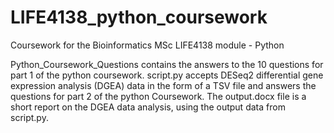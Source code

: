 # LIFE4138_python_coursework
Coursework for the Bioinformatics MSc LIFE4138 module - Python

Python_Coursework_Questions contains the answers to the 10 questions for part 1 of the python coursework.
script.py accepts DESeq2 differential gene expression analysis (DGEA) data in the form of a TSV file and answers the questions for part 2 of the python Coursework.
The output.docx file is a short report on the DGEA data analysis, using the output data from script.py.
